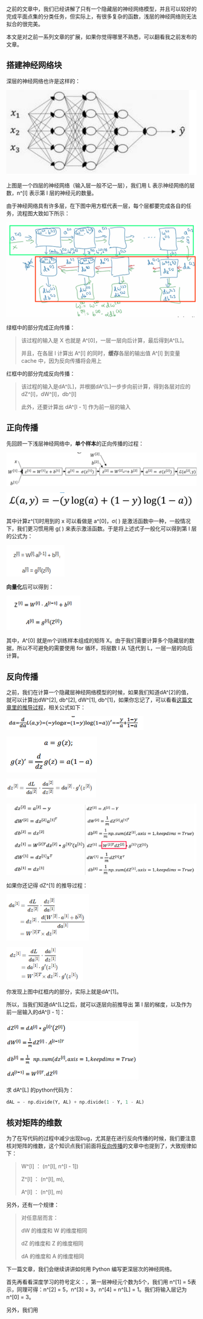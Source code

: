 之前的文章中，我们已经讲解了只有一个隐藏层的神经网络模型，并且可以较好的完成平面点集的分类任务，但实际上，有很多复杂的函数，浅层的神经网络则无法拟合的很完美。

本文是对之前一系列文章的扩展，如果你觉得哪里不熟悉，可以翻看我之前发布的文章。

## 搭建神经网络块

深层的神经网络也许是这样的：

![1547470585013](assets/1547470585013.png)

上图是一个四层的神经网络（输入层一般不记一层），我们用 L 表示神经网络的层数，n^[l] 表示第 l 层的神经元的数量。

由于神经网络具有许多层，在下图中用方框代表一层，每个层都要完成各自的任务，流程图大致如下所示：

![1547475884174](assets/1547475884174.png)

绿框中的部分完成正向传播：

> 该过程的输入是 X 也就是 A^[0]，一层一层向后计算，最后得到A^[L]。
>
> 并且，在各层 l 计算出 A^[l] 的同时，**缓存**各层的输出值 A^[l] 到变量 cache 中，因为反向传播将会用上

红框中的部分完成反向传播：

> 该过程的输入是dA^[L]，并根据dA^[L]一步步向前计算，得到各层对应的dZ^[l]，dW^[l]，db^[l]
>
> 此外，还要计算出 dA^[l - 1] 作为前一层的输入

## 正向传播

先回顾一下浅层神经网络中，**单个样本**的正向传播的过程：

![1547282873927](assets/1547282873927.png)

![1547282699729](assets/1547282699729.png)

其中计算z^[1]时用到的 x 可以看做是 a^[0]，σ( ) 是激活函数中一种，一般情况下，我们更习惯用用 g( ) 来表示激活函数。于是将上述式子一般化可以得到第 l 层的公式为：

![1547523527985](assets/1547523527985.png)

**向量化**后可以得到：

![1547471900637](assets/1547471900637.png)

其中，A^[0] 就是m个训练样本组成的矩阵 X。由于我们需要计算多个隐藏层的数据，所以不可避免的需要使用 for 循环，将层数 l 从 1迭代到 L，一层一层的向后计算。

## 反向传播

之前，我们在计算一个隐藏层神经网络模型的时候，如果我们知道dA^[2]的值，就可以计算出dW^[2], db^[2], dW^[1], db^[1]，如果你忘记了，可以看看[这篇文章里的推导过程](https://www.zxxblog.cn/article/109)，相关公式如下：

![1547512601499](assets/1547512601499.png)

![1547513427911](assets/1547513427911.png)

![1547513355249](assets/1547513355249.png)

![1547511938908](assets/1547511938908.png)

如果你还记得 dZ^[1] 的推导过程：

![1547513635225](assets/1547513635225.png)

![1547513672672](assets/1547513672672.png)

你发现上图中红框内的部分，实际上就是dA^[1]。

所以，当我们知道dA^[L]之后，就可以逐层向前推导出 第 l 层的梯度，以及作为前一层输入的dA^[l - 1]：

![1547478456157](assets/1547478456157.png)

求 dA^[L] 的python代码为：

```python
dAL = - np.divide(Y, AL) + np.divide(1 - Y, 1 - AL)
```

## 核对矩阵的维数

为了在写代码的过程中减少出现bug，尤其是在进行反向传播的时候，我们要注意核对矩阵的维数，这个知识点我们前面将[反向传播](https://www.zxxblog.cn/article/109)的文章中也提到了，大致规律如下：

> W^[l] ： (n^[l], n^[l - 1])
>
> Z^[l] ： (n^[l], m), 
>
> A^[l] ： (n^[l], m)

另外，还有一个规律：

> 对任意层而言：
>
> dW 的维度和 W 的维度相同 
>
> dZ 的维度和 Z 的维度相同 
>
> dA 的维度和 A 的维度相同



下一篇文章，我们会继续讲讲如何用 Python 编写更深层次的神经网络。









































首先再看看深度学习的符号定义：，第一层神经元个数为5个，我们用 n^[1] = 5表示，同理可得：n^[2] = 5，n^[3] = 3，n^[4] = n^[L] = 1。我们将输入层记为 n^[0] = 3。

另外，我们用



